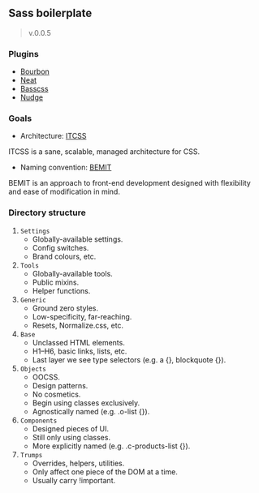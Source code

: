 ## Sass boilerplate
>v.0.0.5

### Plugins

* [Bourbon](http://bourbon.io/docs/)
* [Neat](http://thoughtbot.github.io/neat-docs/latest/)
* [Basscss](http://www.basscss.com/docs/)
* [Nudge](https://github.com/csswizardry/nudge)

### Goals

* Architecture: [ITCSS](http://csswizardry.net/talks/2014/11/itcss-dafed.pdf)

ITCSS is a sane, scalable, managed architecture for CSS.

* Naming convention: [BEMIT](http://csswizardry.com/2015/08/bemit-taking-the-bem-naming-convention-a-step-further/)

BEMIT is an approach to front-end development designed with flexibility and ease of modification in mind.

### Directory structure

1. `Settings`
    * Globally-available settings.
    * Config switches.
    * Brand colours, etc.
2. `Tools`
    * Globally-available tools.
    * Public mixins.
    * Helper functions.
3. `Generic`
    * Ground zero styles.
    * Low-specificity, far-reaching.
    * Resets, Normalize.css, etc.
4. `Base`
    * Unclassed HTML elements.
    * H1–H6, basic links, lists, etc.
    * Last layer we see type selectors (e.g. a {},  blockquote {}).
5. `Objects`
    * OOCSS.
    * Design patterns.
    * No cosmetics.
    * Begin using classes exclusively.
    * Agnostically named (e.g. .o-list {}).
6. `Components`
    * Designed pieces of UI.
    * Still only using classes.
    * More explicitly named (e.g. .c-products-list {}).
7. `Trumps`
    * Overrides, helpers, utilities.
    * Only affect one piece of the DOM at a time.
    * Usually carry !important.
